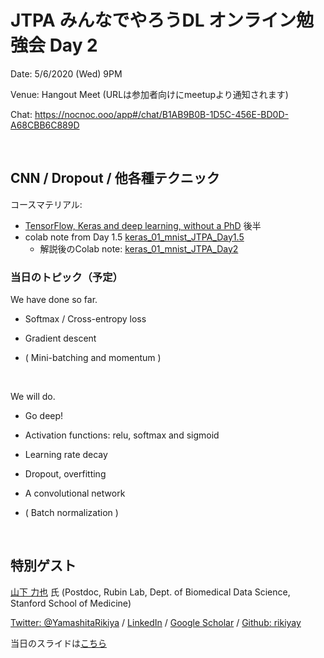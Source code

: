 # JTPA みんなでやろうDL オンライン勉強会 Day 2

Date: 5/6/2020 (Wed) 9PM

Venue: Hangout Meet (URLは参加者向けにmeetupより通知されます)

Chat: https://nocnoc.ooo/app#/chat/B1AB9B0B-1D5C-456E-BD0D-A68CBB6C889D

<br>

## CNN / Dropout / 他各種テクニック

コースマテリアル:
* [TensorFlow, Keras and deep learning, without a PhD](https://codelabs.developers.google.com/codelabs/cloud-tensorflow-mnist/#5) 後半
* colab note from Day 1.5 [keras_01_mnist_JTPA_Day1.5](https://colab.research.google.com/drive/1Gk7sDDpoEk4l-s48Aj1ve8rDzl8CJMSk?usp=sharing)
  * 解説後のColab note: [keras_01_mnist_JTPA_Day2](https://colab.research.google.com/drive/1VRjAzsfPnLUvO4LOgqjVNQuaUf6VdE0V) 

### 当日のトピック（予定）

We have done so far.

* Softmax / Cross-entropy loss

* Gradient descent

* ( Mini-batching and momentum )

<br>

We will do.

* Go deep!

* Activation functions: relu, softmax and sigmoid

* Learning rate decay

* Dropout, overfitting

* A convolutional network

* ( Batch normalization )

<br>


## 特別ゲスト

[山下 力也](https://www.linkedin.com/in/rikiya-yamashita/) 氏 (Postdoc, Rubin Lab, Dept. of Biomedical Data Science, Stanford School of Medicine)

[Twitter: @YamashitaRikiya](https://twitter.com/YamashitaRikiya) / [LinkedIn](https://www.linkedin.com/in/rikiya-yamashita/) / [Google Scholar](https://scholar.google.com/citations?user=ECfSS-EAAAAJ&hl=en) / [Github: rikiyay](https://github.com/rikiyay?tab=repositories)


当日のスライドは[こちら](https://drive.google.com/file/d/1PdSp-qyxnXCXBLXKv6PPl7cfc1bMLRoc/view?usp=sharing)

